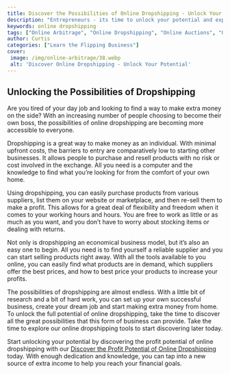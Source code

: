 ```yaml
---
title: Discover the Possibilities of Online Dropshipping - Unlock Your Potential
description: "Entrepreneurs - its time to unlock your potential and explore the possibilities of dropshipping Learn how you can start an online business with step-by-step guidance"
keywords: online dropshipping
tags: ["Online Arbitrage", "Online Dropshipping", "Online Auctions", "Online Retail Arbitrage", "Online Advertising", "Online Branding", "Online Reputation Management", "Online Negotiation", "Online Sales Psychology", "Online Market Research", "Online Product Photography", "Online Product Listing", "Online Customer Service", "Online Shipping and Logistics"]
author: Curtis
categories: ["Learn the Flipping Business"]
cover: 
 image: /img/online-arbitrage/38.webp
 alt: 'Discover Online Dropshipping - Unlock Your Potential'
---
```

## Unlocking the Possibilities of Dropshipping 
Are you tired of your day job and looking to find a way to make extra money on the side? With an increasing number of people choosing to become their own boss, the possibilities of online dropshipping are becoming more accessible to everyone. 

Dropshipping is a great way to make money as an individual. With minimal upfront costs, the barriers to entry are comparatively low to starting other businesses. It allows people to purchase and resell products with no risk or cost involved in the exchange. All you need is a computer and the knowledge to find what you’re looking for from the comfort of your own home. 

Using dropshipping, you can easily purchase products from various suppliers, list them on your website or marketplace, and then re-sell them to make a profit. This allows for a great deal of flexibility and freedom when it comes to your working hours and hours. You are free to work as little or as much as you want, and you don’t have to worry about stocking items or dealing with returns.

Not only is dropshipping an economical business model, but it’s also an easy one to begin. All you need is to find yourself a reliable supplier and you can start selling products right away. With all the tools available to you online, you can easily find what products are in demand, which suppliers offer the best prices, and how to best price your products to increase your profits. 

The possibilities of dropshipping are almost endless. With a little bit of research and a bit of hard work, you can set up your own successful business, create your dream job and start making extra money from home. To unlock the full potential of online dropshipping, take the time to discover all the great possibilities that this form of business can provide. Take the time to explore our online dropshipping tools to start discovering later today. 

Start unlocking your potential by discovering the profit potential of online dropshipping with our [Discover the Profit Potential of Online Dropshipping](/online-dropshipping) today. With enough dedication and knowledge, you can tap into a new source of extra income to help you reach your financial goals.
